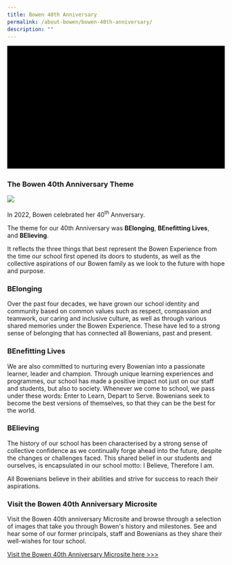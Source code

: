 ```yaml
---
title: Bowen 40th Anniversary
permalink: /about-bowen/bowen-40th-anniversary/
description: ""
---
```

<a href="https://sites.google.com/moe.edu.sg/bowensec40">
<img src="/images/About%20Bowen/40TH%20Anniversary/logo%20aimation%202.gif" >
</a>

### The Bowen 40th Anniversary Theme
<img src="/images/About%20Bowen/40TH%20Anniversary/40th_BE_logo2%20.png" 
     style="width:60%">

In 2022, Bowen celebrated her 40<sup>th</sup> Annversary. 

The theme for our 40th Anniversary was **BElonging**, **BEnefitting Lives**, and **BElieving**.

It reflects the three things that best represent the Bowen Experience from the time our school first opened its doors to students, as well as the collective aspirations of our Bowen family as we look to the future with hope and purpose.

### BElonging

Over the past four decades, we have grown our school identity and community based on common values such as respect, compassion and teamwork, our caring and inclusive culture, as well as through various shared memories under the Bowen Experience. These have led to a strong sense of belonging that has connected all Bowenians, past and present.

### BEnefitting Lives

We are also committed to nurturing every Bowenian into a passionate learner, leader and champion. Through unique learning experiences and programmes, our school has made a positive impact not just on our staff and students, but also to society. Whenever we come to school, we pass under these words: Enter to Learn, Depart to Serve. Bowenians seek to become the best versions of themselves, so that they can be the best for the world.

### BElieving

The history of our school has been characterised by a strong sense of collective confidence as we continually forge ahead into the future, despite the changes or challenges faced. This shared belief in our students and ourselves, is encapsulated in our school motto: I Believe, Therefore I am.

All Bowenians believe in their abilities and strive for success to reach their aspirations.

### Visit the Bowen 40th Anniversary Microsite

Visit the Bowen 40th anniversary Microsite and browse through a selection of images that take you through Bowen's history and milestones. See and hear some of our former principals, staff and Bowenians as they share their well-wishes for tour school.

[Visit the Bowen 40th Anniversary Microsite here >>>](https://sites.google.com/moe.edu.sg/bowensec40)